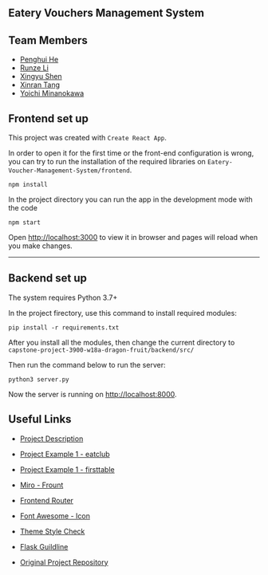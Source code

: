 ## Eatery Vouchers Management System



## Team Members

-   [Penghui He](https://github.com/howardhehui)
-   [Runze Li](https://github.com/RazeenLI)
-   [Xingyu Shen](https://github.com/ggracee17)
-   [Xinran Tang](https://github.com/freesia-hlcs)
-   [Yoichi Minanokawa](https://github.com/Yoichi0831)

## Frontend set up 

This project was created with `Create React App`.

In order to open it for the first time or the front-end configuration is wrong, you can try to run the installation of the required libraries on `Eatery-Voucher-Management-System/frontend`.

```
npm install
```

In the project directory you can run the app in the development mode with the code
```
npm start
```
Open [http://localhost:3000](http://localhost:3000) to view it in browser and pages will reload when you make changes.

---

## Backend set up

The system requires Python 3.7+

In the project firectory, use this command to install required modules:

```
pip install -r requirements.txt
```

After you install all the modules, then change the current directory to `capstone-project-3900-w18a-dragon-fruit/backend/src/`

Then run the command below to run the server:

```
python3 server.py
```

Now the server is running on [http://localhost:8000](http://localhost:8000).

## Useful Links

-   [Project Description](https://webcms3.cse.unsw.edu.au/COMP9900/22T2/resources/77128)
-   [Project Example 1 - eatclub](https://eatclub.com.au/)
-   [Project Example 1 - firsttable](https://www.firsttable.com.au/sydney)

-   [Miro - Frount](https://miro.com/app/dashboard/)
-   [Frontend Router](https://reactrouter.com/docs/en/v6/getting-started/tutorial)
-   [Font Awesome - Icon](https://fontawesome.com/icons)
-   [Theme Style Check](https://bareynol.github.io/mui-theme-creator/)
-   [Flask Guildline](https://flask.palletsprojects.com/en/2.2.x/)
-   [Original Project Repository](https://github.com/unsw-cse-comp3900-9900-22T2/capstone-project-3900-w18a-dragon-fruit.git)
